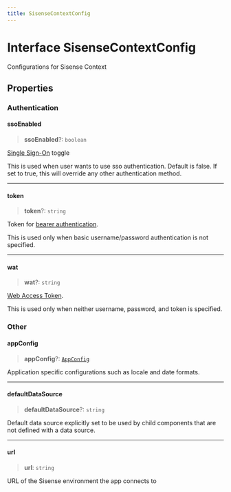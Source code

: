 ```yaml
---
title: SisenseContextConfig
---
```


# Interface SisenseContextConfig

Configurations for Sisense Context

## Properties

### Authentication

#### ssoEnabled

> **ssoEnabled**?: `boolean`

[Single Sign-On](https://docs.sisense.com/main/SisenseLinux/using-single-sign-on-to-access-sisense.htm) toggle

This is used when user wants to use sso authentication. Default is false.
If set to true, this will override any other authentication method.

***

#### token

> **token**?: `string`

Token for [bearer authentication](https://sisense.dev/guides/restApi/using-rest-api.html).

This is used only when basic username/password authentication is not specified.

***

#### wat

> **wat**?: `string`

[Web Access Token](https://docs.sisense.com/main/SisenseLinux/using-web-access-token.htm).

This is used only when neither username, password, and token is specified.

### Other

#### appConfig

> **appConfig**?: [`AppConfig`](../../sdk-ui/type-aliases/type-alias.AppConfig.md)

Application specific configurations such as locale and date formats.

***

#### defaultDataSource

> **defaultDataSource**?: `string`

Default data source explicitly set to be used by child components that are not defined with a data source.

***

#### url

> **url**: `string`

URL of the Sisense environment the app connects to
